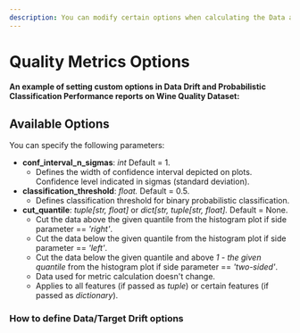 ```yaml
---
description: You can modify certain options when calculating the Data and Target drift.
---
```


# Quality Metrics Options

**An example of setting custom options in Data Drift and Probabilistic Classification Performance reports on Wine Quality Dataset:**

## Available Options

You can specify the following parameters:

* **conf_interval_n_sigmas**: _int_ Default = 1.&#x20;
  * Defines the width of confidence interval depicted on plots. Confidence level indicated in sigmas (standard deviation).
* **classification_threshold**: _float._ Default = 0.5.&#x20;
  * Defines classification threshold for binary probabilistic classification.&#x20;
* **cut_quantile**: _tuple[str, float]_ or _dict[str, tuple[str, float]._ Default = None.&#x20;
  * Cut the data above the given quantile from the histogram plot if side parameter == _'right'_. 
  * Cut the data below the given quantile from the histogram plot if side parameter == _'left'_. 
  * Cut the data below the given quantile and above _1 - the given quantile_ from the histogram plot if side parameter == _'two-sided'_. 
  * Data used for metric calculation doesn't change. &#x20;
  * Applies to all features (if passed as _tuple_) or certain features (if passed as _dictionary_).

### How to define Data/Target Drift options
